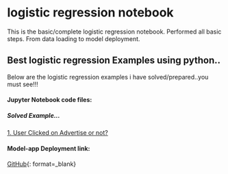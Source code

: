 # logistic regression notebook
 This is the basic/complete logistic regression notebook. Performed all basic steps. From data loading to model deployment.

## Best logistic regression Examples using python..

Below are the logistic regression examples i have solved/prepared..you must see!!!

#### Jupyter Notebook code files:

##### Solved Example...
<a href="https://github.com/ShrikantUppin/2_logistic-regression-notebook/blob/main/clicked%20on%20Ad%20.ipynb/" target="_blank">1. User Clicked on Advertise or not?</a>

#### Model-app Deployment link:

[GitHub](http://github.com){: format=_blank}




